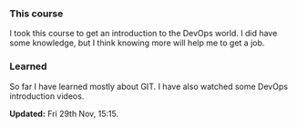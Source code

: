 ### This course

I took this course to get an introduction to the DevOps world. I did have some knowledge, but I think knowing more will
help me to get a job.

### Learned

So far I have learned mostly about GIT. I have also watched some DevOps introduction videos.

**Updated:** Fri 29th Nov, 15:15.